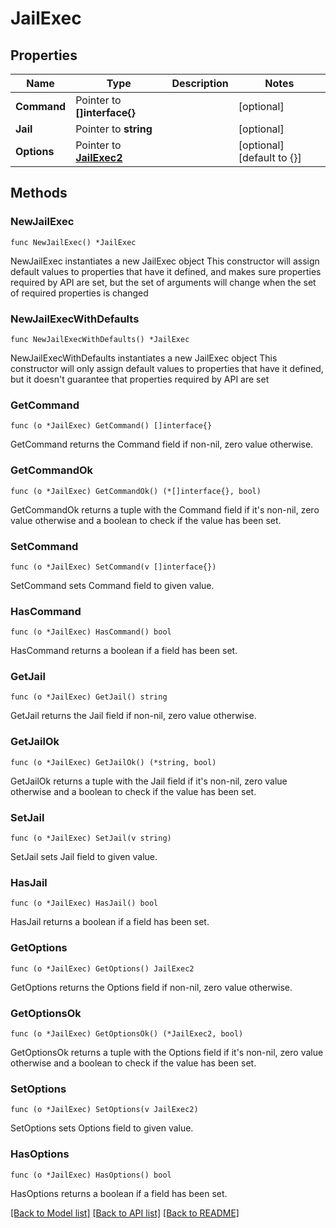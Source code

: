 # JailExec

## Properties

Name | Type | Description | Notes
------------ | ------------- | ------------- | -------------
**Command** | Pointer to **[]interface{}** |  | [optional] 
**Jail** | Pointer to **string** |  | [optional] 
**Options** | Pointer to [**JailExec2**](JailExec2.md) |  | [optional] [default to {}]

## Methods

### NewJailExec

`func NewJailExec() *JailExec`

NewJailExec instantiates a new JailExec object
This constructor will assign default values to properties that have it defined,
and makes sure properties required by API are set, but the set of arguments
will change when the set of required properties is changed

### NewJailExecWithDefaults

`func NewJailExecWithDefaults() *JailExec`

NewJailExecWithDefaults instantiates a new JailExec object
This constructor will only assign default values to properties that have it defined,
but it doesn't guarantee that properties required by API are set

### GetCommand

`func (o *JailExec) GetCommand() []interface{}`

GetCommand returns the Command field if non-nil, zero value otherwise.

### GetCommandOk

`func (o *JailExec) GetCommandOk() (*[]interface{}, bool)`

GetCommandOk returns a tuple with the Command field if it's non-nil, zero value otherwise
and a boolean to check if the value has been set.

### SetCommand

`func (o *JailExec) SetCommand(v []interface{})`

SetCommand sets Command field to given value.

### HasCommand

`func (o *JailExec) HasCommand() bool`

HasCommand returns a boolean if a field has been set.

### GetJail

`func (o *JailExec) GetJail() string`

GetJail returns the Jail field if non-nil, zero value otherwise.

### GetJailOk

`func (o *JailExec) GetJailOk() (*string, bool)`

GetJailOk returns a tuple with the Jail field if it's non-nil, zero value otherwise
and a boolean to check if the value has been set.

### SetJail

`func (o *JailExec) SetJail(v string)`

SetJail sets Jail field to given value.

### HasJail

`func (o *JailExec) HasJail() bool`

HasJail returns a boolean if a field has been set.

### GetOptions

`func (o *JailExec) GetOptions() JailExec2`

GetOptions returns the Options field if non-nil, zero value otherwise.

### GetOptionsOk

`func (o *JailExec) GetOptionsOk() (*JailExec2, bool)`

GetOptionsOk returns a tuple with the Options field if it's non-nil, zero value otherwise
and a boolean to check if the value has been set.

### SetOptions

`func (o *JailExec) SetOptions(v JailExec2)`

SetOptions sets Options field to given value.

### HasOptions

`func (o *JailExec) HasOptions() bool`

HasOptions returns a boolean if a field has been set.


[[Back to Model list]](../README.md#documentation-for-models) [[Back to API list]](../README.md#documentation-for-api-endpoints) [[Back to README]](../README.md)


